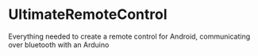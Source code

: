 UltimateRemoteControl
=====================

Everything needed to create a remote control for Android, communicating over bluetooth with an Arduino